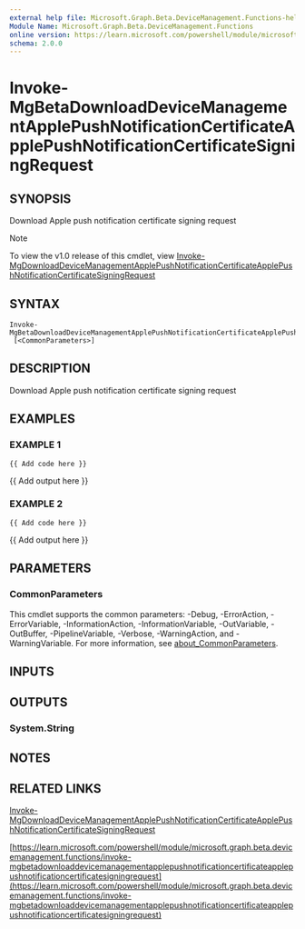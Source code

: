 ```yaml
---
external help file: Microsoft.Graph.Beta.DeviceManagement.Functions-help.xml
Module Name: Microsoft.Graph.Beta.DeviceManagement.Functions
online version: https://learn.microsoft.com/powershell/module/microsoft.graph.beta.devicemanagement.functions/invoke-mgbetadownloaddevicemanagementapplepushnotificationcertificateapplepushnotificationcertificatesigningrequest
schema: 2.0.0
---
```


# Invoke-MgBetaDownloadDeviceManagementApplePushNotificationCertificateApplePushNotificationCertificateSigningRequest

## SYNOPSIS
Download Apple push notification certificate signing request

> [!NOTE]
> To view the v1.0 release of this cmdlet, view [Invoke-MgDownloadDeviceManagementApplePushNotificationCertificateApplePushNotificationCertificateSigningRequest](/powershell/module/Microsoft.Graph.DeviceManagement.Functions/Invoke-MgDownloadDeviceManagementApplePushNotificationCertificateApplePushNotificationCertificateSigningRequest?view=graph-powershell-1.0)

## SYNTAX

```
Invoke-MgBetaDownloadDeviceManagementApplePushNotificationCertificateApplePushNotificationCertificateSigningRequest
 [<CommonParameters>]
```

## DESCRIPTION
Download Apple push notification certificate signing request

## EXAMPLES

### EXAMPLE 1
```
{{ Add code here }}
```

{{ Add output here }}

### EXAMPLE 2
```
{{ Add code here }}
```

{{ Add output here }}

## PARAMETERS

### CommonParameters
This cmdlet supports the common parameters: -Debug, -ErrorAction, -ErrorVariable, -InformationAction, -InformationVariable, -OutVariable, -OutBuffer, -PipelineVariable, -Verbose, -WarningAction, and -WarningVariable. For more information, see [about_CommonParameters](http://go.microsoft.com/fwlink/?LinkID=113216).

## INPUTS

## OUTPUTS

### System.String
## NOTES

## RELATED LINKS
[Invoke-MgDownloadDeviceManagementApplePushNotificationCertificateApplePushNotificationCertificateSigningRequest](/powershell/module/Microsoft.Graph.DeviceManagement.Functions/Invoke-MgDownloadDeviceManagementApplePushNotificationCertificateApplePushNotificationCertificateSigningRequest?view=graph-powershell-1.0)

[https://learn.microsoft.com/powershell/module/microsoft.graph.beta.devicemanagement.functions/invoke-mgbetadownloaddevicemanagementapplepushnotificationcertificateapplepushnotificationcertificatesigningrequest](https://learn.microsoft.com/powershell/module/microsoft.graph.beta.devicemanagement.functions/invoke-mgbetadownloaddevicemanagementapplepushnotificationcertificateapplepushnotificationcertificatesigningrequest)

